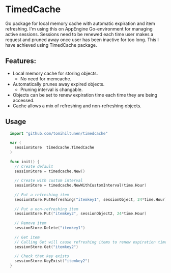 TimedCache
==========

Go package for local memory cache with automatic expiration and item refreshing. I'm using this on AppEngine Go-environment for managing active sessions. Sessions need to be renewed each time user makes a request and pruned away once user has been inactive for too long. This I have achieved using TimedCache package.

Features:
---------
  * Local memory cache for storing objects.
    * No need for memcache.
  * Automatically prunes away expired objects.
    * Pruning interval is changable.
  * Objects can be set to renew expiration time each time they are being accessed.
  * Cache allows a mix of refreshing and non-refreshing objects.

Usage
-----
  ```go
    import "github.com/tomihiltunen/timedcache"
    
    var (
      sessionStore  timedcache.TimedCache
    )
    
    func init() {
      // Create default
      sessionStore = timedcache.New()
      
      // Create with custom interval
      sessionStore = timedcache.NewWithCustomInterval(time.Hour)
      
      // Put a refreshing item
      sessionStore.PutRefreshing("itemkey1", sessionObject, 24*time.Hour)
      
      // Put a non-refreshing item
      sessionStore.Put("itemkey2", sessionObject2, 24*time.Hour)
      
      // Remove item
      sessionStore.Delete("itemkey1")
      
      // Get item
      // Calling Get will cause refreshing items to renew expiration time
      sessionStore.Get("itemkey2")
      
      // Check that key exists
      sessionStore.KeyExist("itemkey2")
    }
  ```

